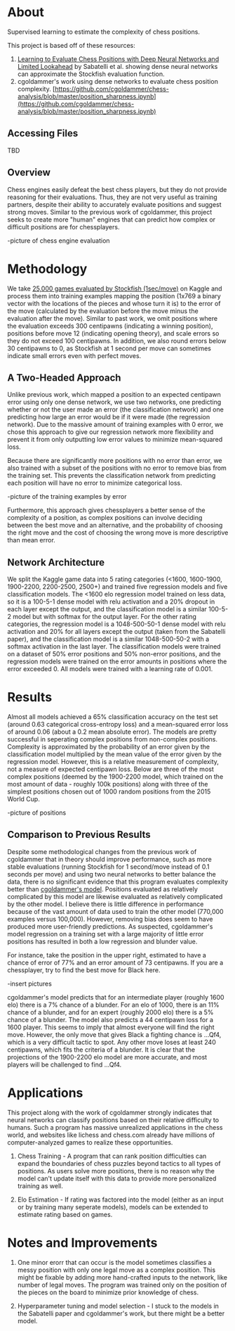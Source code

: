 About
=====

Supervised learning to estimate the complexity of chess positions.

This project is based off of these resources:

1) [Learning to Evaluate Chess Positions with Deep Neural Networks and Limited Lookahead](https://www.ai.rug.nl/~mwiering/GROUP/ARTICLES/ICPRAM_CHESS_DNN_2018.pdf) by Sabatelli et al. showing dense neural networks can approximate the Stockfish evaluation function.
2) cgoldammer's work using dense networks to evaluate chess position complexity. [https://github.com/cgoldammer/chess-analysis/blob/master/position_sharpness.ipynb](https://github.com/cgoldammer/chess-analysis/blob/master/position_sharpness.ipynb)

Accessing Files
-----
TBD

Overview
-----
Chess engines easily defeat the best chess players, but they do not provide reasoning for their evaluations. Thus, they are not very useful as training partners, despite their ability to accurately evaluate positions and suggest strong moves. Similar to the previous work of cgoldammer, this project seeks to create more "human" engines that can predict how complex or difficult positions are for  chessplayers.

-picture of chess engine evaluation

Methodology
=====
We take [25,000 games evaluated by Stockfish (1sec/move)](https://www.kaggle.com/c/finding-elo/data) on Kaggle and process them into training examples mapping the position (1x769 a binary vector with the locations of the pieces and whose turn it is) to the error of the move (calculated by the evaluation before the move minus the evaluation after the move). Similar to past work, we omit positions where the evaluation exceeds 300 centipawns (indicating a winning position), positions before move 12 (indicating opening theory), and scale errors so they do not exceed 100 centipawns. In addition, we also round errors below 30 centipawns to 0, as Stockfish at 1 second per move can sometimes indicate small errors even with perfect moves.

A Two-Headed Approach
-----
Unlike previous work, which mapped a position to an expected centipawn error using only one dense network, we use two networks, one predicting whether or not the user made an error (the classification network) and one predicting how large an error would be if it were made (the regression network). Due to the massive amount of training examples with 0 error, we chose this approach to give our regression network more flexibility and prevent it from only outputting low error values to minimize mean-squared loss.

Because there are significantly more positions with no error than error, we also trained with a subset of the positions with no error to remove bias from the training set. This prevents the classification network from predicting each position will have no error to minimize categorical loss.

-picture of the training examples by error

Furthermore, this approach gives chessplayers a better sense of the complexity of a position, as complex positions can involve deciding between the best move and an alternative, and the probability of choosing the right move and the cost of choosing the wrong move is more descriptive than mean error.

Network Architecture
-----
We split the Kaggle game data into 5 rating categories (<1600, 1600-1900, 1900-2200, 2200-2500, 2500+) and trained five regression models and five classification models. The <1600 elo regression model trained on less data, so it is a 100-5-1 dense model with relu activation and a 20% dropout in each layer except the output, and the classification model is a similar 100-5-2 model but with softmax for the output layer. For the other rating categories, the regression model is a 1048-500-50-1 dense model with relu activation and 20% for all layers except the output (taken from the Sabatelli paper), and the classification model is a similar 1048-500-50-2 with a softmax activation in the last layer. The classification models were trained on a dataset of 50% error positions and 50% non-error positions, and the regression models were trained on the error amounts in positions where the error exceeded 0. All models were trained with a learning rate of 0.001.

Results
=====
Almost all models achieved a 65% classification accuracy on the test set (around 0.63 categorical cross-entropy loss) and a mean-squared error loss of around 0.06 (about a 0.2 mean absolute error). The models are pretty successful in seperating complex positions from non-complex positions. Complexity is approximated by the probability of an error given by the classification model multiplied by the mean value of the error given by the regression model. However, this is a relative measurement of complexity, not a measure of expected centipawn loss. Below are three of the most complex positions (deemed by the 1900-2200 model, which trained on the most amount of data - roughly 100k positions) along with three of the simplest positions chosen out of 1000 random positions from the 2015 World Cup.

-picture of positions

Comparison to Previous Results
-----
Despite some methodological changes from the previous work of cgoldammer that in theory should improve performance, such as more stable evaluations (running Stockfish for 1 second/move instead of 0.1 seconds per move) and using two neural networks to better balance the data, there is no significant evidence that this program evaluates complexity better than [cgoldammer's model](https://chessinsights.org/analysis/). Positions evaluated as relatively complicated by this model are likewise evaluated as relatively complicated by the other model. I believe there is little difference in performance because of the vast amount of data used to train the other model (770,000 examples versus 100,000). However, removing bias does seem to have produced more user-friendly predictions. As suspected, cgoldammer's model regression on a training set with a large majority of little error positions has resulted in both a low regression and blunder value.

For instance, take the position in the upper right, estimated to have a chance of error of 77% and an error amount of 73 centipawns. If you are a chessplayer, try to find the best move for Black here.

-insert pictures 

cgoldammer's model predicts that for an intermediate player (roughly 1600 elo) there is a 7% chance of a blunder. For an elo of 1000, there is an 11% chance of a blunder, and for an expert (roughly 2000 elo) there is a 5% chance of a blunder. The model also predicts a 44 centipawn loss for a 1600 player. This seems to imply that almost everyone will find the right move. However, the only move that gives Black a fighting chance is ...Qf4, which is a very difficult tactic to spot. Any other move loses at least 240 centipawns, which fits the criteria of a blunder. It is clear that the projections of the 1900-2200 elo model are more accurate, and most players will be challenged to find ...Qf4.

Applications
=====
This project along with the work of cgoldammer strongly indicates that neural networks can classify positions based on their relative difficulty to humans. Such a program has massive unrealized applications in the chess world, and websites like lichess and chess.com already have millions of computer-analyzed games to realize these opportunities.

1) Chess Training - A program that can rank position difficulties can expand the boundaries of chess puzzles beyond tactics to all types of positions. As users solve more positions, there is no reason why the model can't update itself with this data to provide more personalized training as well.

2) Elo Estimation - If rating was factored into the model (either as an input or by training many seperate models), models can be extended to estimate rating based on games.

Notes and Improvements
=====
1) One minor erorr that can occur is the model sometimes classifies a messy position with only one legal move as a complex position. This might be fixable by adding more hand-crafted inputs to the network, like number of legal moves. The program was trained only on the position of the pieces on the board to minimize prior knowledge of chess.

2) Hyperparameter tuning and model selection - I stuck to the models in the Sabatelli paper and cgoldammer's work, but there might be a better model. 

